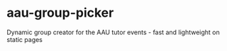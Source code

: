 # aau-group-picker
Dynamic group creator for the AAU tutor events - fast and lightweight on static pages
